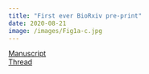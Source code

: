 ```yaml
---
title: "First ever BioRxiv pre-print"
date: 2020-08-21
image: /images/Fig1a-c.jpg
---
```


[Manuscript](https://www.biorxiv.org/content/10.1101/2020.07.20.213132v1)  
[Thread](https://twitter.com/karlgrieshop/status/1285997667307356163)
